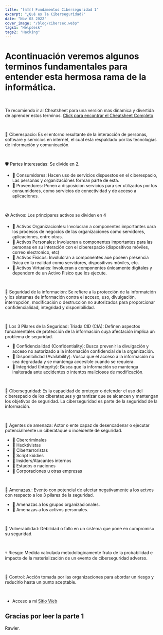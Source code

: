 ```yaml
---
title: "[🇪🇸] Fundamentos Ciberseguridad 1"
excerpt: "¿Qué es la Ciberseguridad?"
date: "Nov 08 2022"
cover_image: "/blog/cibersec.webp"
tags1: "Helpdesk"
tags2: "Hacking"
---
```


# Acontinuación veremos algunos terminos fundamentales para entender esta hermosa rama de la informática.

&nbsp;

Te recomiendo ir al Cheatsheet para una versión mas dinamica y divertida de aprender estos terminos.
[Click para encontrar el Cheatsheet Completo](https://rawier.gitbook.io/glosario-de-hacking-ciberseguridad-y-redes/)

&nbsp;

🔮 Ciberespacio: Es el entorno resultante de la interacción de personas, software y servicios en internet, el cual esta respaldado por las tecnologias de información y comunicación.

&nbsp;

🛡 Partes interesadas: Se divide en 2.

* 🔹 Consumidores: Hacen uso de servicios dispuestos en el ciberespacio, Las personas y organizaciónes forman parte de esta.
* 🔹 Proveedores: Ponen a disposicion servicios para ser utilizados por los consumidores, como servicios de conectividad y de acceso a aplicaciones.

&nbsp;

💿 Activos: Los principares activos se dividen en 4

* 🔹 Activos Organizacionles: Involucran a componentes importantes oara los procesos de negocios de las organizaciones como servidores, aplicaciones, entre otras.
* 🔹 Activos Personales: Involucran a componentes importantes para las personas en su interación con el ciberespacio (dispositivos móviles, correo electronico, etc)
* 🔹 Activos Fisicos: Involulcran a componentes aue poseen presencia fisica en la realidad como servidores, dispositivos móviles, etc.
* 🔹 Activos Virtuales: Involucran a componentes únicamente digitales y dependern de un Activo Fisico que los ejecute.

&nbsp;

🍘 Seguridad de la información:  Se refiere a la protección de la informatción y los sistemas de información contra el acceso, uso, divulgación, interrupción, modificación o destrucción no autorizados para proporcionar confidencialidad, integridad y disponibilidad.

&nbsp;

🔑 Los 3 Pilares de la Seguridad: Triada CID (CIA): Definen aspectos funcamentales de protección de la información cuya afectación implica un problema de seguridad.

* 🔹 Confidencialidad (Confidentiality): Busca prevenir la divulgación y acceso no autorizado a la información confidencial de la organización.
* 🔹 Disponibilidad (Availability): Vusca que el acceso a la información no sea degradada y se mantenga accesible cuando se requiera.
* 🔹 Integridad (Integrity): Busca que la información se mantenga inalterada ante accidentes o intentos maliciosos de modificación.

&nbsp;

🍘 Ciberseguridad: Es la capacidad de proteger o defender el uso del ciberespacio de los ciberataques y garantizar que se alcancen y mantengan los objetivos de seguridad. La ciberseguridad es parte de la seguridad de la información.

&nbsp;

🐙 Agentes de amenaza: Actor o ente capaz de desencadenar o ejecutar potencialmente un ciberataque o inceidente de seguridad.

* 🔹 Cbercriminales
* 🔹 Hacktivistas
* 🔹 Ciberterroristas
* 🔹 Script kiddies
* 🔹 Insiders/Atacantes internos
* 🔹 Estados o naciones
* 🔹 Corporaciones u otras empresas

&nbsp;

🐙 Amenazas.: Evento con potencial de afectar negativamente a los actvos con respecto a los 3 pilares  de la seguridad.

* 🔹 Amenazas a los grupos organizacionales.
* 🔹 Amenazas a los activos personales.

&nbsp;

👿 Vulnerabilidad: Debilidad o fallo en un sistema que pone en compromiso su seguridad.

&nbsp;

💀 Riesgo: Medida calculada metodológicamente fruto de la probabilidad e impacto de la materialización de un evento de ciberseguridad adverso.

&nbsp;

🤖 Control: Acción tomada por las organizaciones para abordar un riesgo y reducirlo hasta un punto aceptable.

&nbsp;

* Acceso a mi [Sitio Web](https://Rawier.vercel.app/es/blog/)

## Gracias por leer la parte 1

Rawier.
